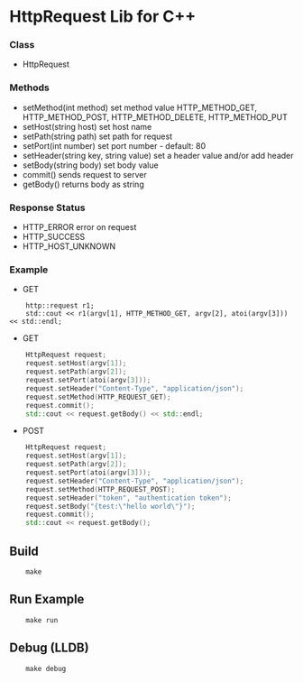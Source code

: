 # HttpRequest Lib for C++



### Class
- HttpRequest

### Methods
- setMethod(int method) set method value HTTP_METHOD_GET, HTTP_METHOD_POST, HTTP_METHOD_DELETE, HTTP_METHOD_PUT
- setHost(string host) set host name
- setPath(string path) set path for request
- setPort(int number) set port number - default: 80
- setHeader(string key, string value) set a header value and/or add header
- setBody(string body) set body value
- commit() sends request to server
- getBody() returns body as string

### Response Status
- HTTP_ERROR error on request
- HTTP_SUCCESS 
- HTTP_HOST_UNKNOWN

### Example
- GET
```
	http::request r1;
	std::cout << r1(argv[1], HTTP_METHOD_GET, argv[2], atoi(argv[3])) << std::endl;
```
- GET
``` C++
	HttpRequest request;
	request.setHost(argv[1]);
	request.setPath(argv[2]);
	request.setPort(atoi(argv[3]));
	request.setHeader("Content-Type", "application/json");
	request.setMethod(HTTP_REQUEST_GET);
	request.commit();
	std::cout << request.getBody() << std::endl;
```
- POST
``` C++
	HttpRequest request;
	request.setHost(argv[1]);
	request.setPath(argv[2]);
	request.setPort(atoi(argv[3]));
	request.setHeader("Content-Type", "application/json");
	request.setMethod(HTTP_REQUEST_POST);
	request.setHeader("token", "authentication token");
	request.setBody("{test:\"hello world\"}");
	request.commit();
	std::cout << request.getBody();
```

## Build
```	
	make 
```
## Run Example
```	
	make run
```
## Debug (LLDB)
```
	make debug
```	